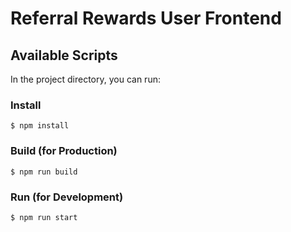 # Referral Rewards User Frontend

## Available Scripts

In the project directory, you can run:

### Install

```
$ npm install
```

### Build (for Production)

```
$ npm run build
```

### Run (for Development)

```
$ npm run start
```